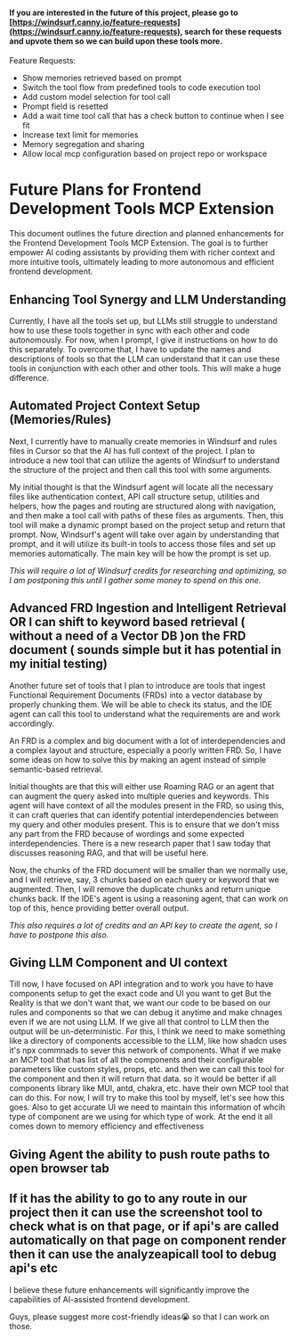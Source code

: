 #### If you are interested in the future of this project, please go to [https://windsurf.canny.io/feature-requests](https://windsurf.canny.io/feature-requests), search for these requests and upvote them so we can build upon these tools more.

Feature Requests:

- Show memories retrieved based on prompt
- Switch the tool flow from predefined tools to code execution tool
- Add custom model selection for tool call
- Prompt field is resetted
- Add a wait time tool call that has a check button to continue when I see fit
- Increase text limit for memories
- Memory segregation and sharing
- Allow local mcp configuration based on project repo or workspace


# Future Plans for Frontend Development Tools MCP Extension

This document outlines the future direction and planned enhancements for the Frontend Development Tools MCP Extension. The goal is to further empower AI coding assistants by providing them with richer context and more intuitive tools, ultimately leading to more autonomous and efficient frontend development.

## Enhancing Tool Synergy and LLM Understanding

Currently, I have all the tools set up, but LLMs still struggle to understand how to use these tools together in sync with each other and code autonomously. For now, when I prompt, I give it instructions on how to do this separately. To overcome that, I have to update the names and descriptions of tools so that the LLM can understand that it can use these tools in conjunction with each other and other tools. This will make a huge difference.

## Automated Project Context Setup (Memories/Rules)

Next, I currently have to manually create memories in Windsurf and rules files in Cursor so that the AI has full context of the project. I plan to introduce a new tool that can utilize the agents of Windsurf to understand the structure of the project and then call this tool with some arguments.

My initial thought is that the Windsurf agent will locate all the necessary files like authentication context, API call structure setup, utilities and helpers, how the pages and routing are structured along with navigation, and then make a tool call with paths of these files as arguments. Then, this tool will make a dynamic prompt based on the project setup and return that prompt. Now, Windsurf's agent will take over again by understanding that prompt, and it will utilize its built-in tools to access those files and set up memories automatically. The main key will be how the prompt is set up.

*This will require a lot of Windsurf credits for researching and optimizing, so I am postponing this until I gather some money to spend on this one.*

## Advanced FRD Ingestion and Intelligent Retrieval OR I can shift to keyword based retrieval ( without a need of a Vector DB )on the FRD document ( sounds simple but it has potential in my initial testing)

Another future set of tools that I plan to introduce are tools that ingest Functional Requirement Documents (FRDs) into a vector database by properly chunking them. We will be able to check its status, and the IDE agent can call this tool to understand what the requirements are and work accordingly.

An FRD is a complex and big document with a lot of interdependencies and a complex layout and structure, especially a poorly written FRD. So, I have some ideas on how to solve this by making an agent instead of simple semantic-based retrieval.

Initial thoughts are that this will either use Roaming RAG or an agent that can augment the query asked into multiple queries and keywords. This agent will have context of all the modules present in the FRD, so using this, it can craft queries that can identify potential interdependencies between my query and other modules present. This is to ensure that we don't miss any part from the FRD because of wordings and some expected interdependencies. There is a new research paper that I saw today that discusses reasoning RAG, and that will be useful here.

Now, the chunks of the FRD document will be smaller than we normally use, and I will retrieve, say, 3 chunks based on each query or keyword that we augmented. Then, I will remove the duplicate chunks and return unique chunks back. If the IDE's agent is using a reasoning agent, that can work on top of this, hence providing better overall output.

*This also requires a lot of credits and an API key to create the agent, so I have to postpone this also.*

## Giving LLM Component and UI context

Till now, I have focused on API integration and to work you have to have components setup to get the exact code and UI you want to get But the Reality is that we don't want that, we want our code to be based on our rules and components so that we can debug it anytime and make chnages even if we are not using LLM. If we give all that control to LLM then the output will be un-deterministic. For this, I think we need to make something like a directory of components accessible to the LLM, like how shadcn uses it's npx commnads to sever this network of components. What if we make an MCP tool that has list of all the components and their configurable parameters like custom styles, props, etc. and then we can call this tool for the component and then it will return that data. so it would be better if all components library like MUI, antd, chakra, etc. have their own MCP tool that can do this. For now, I will try to make this tool by myself, let's see how this goes. Also to get accurate UI we need to maintain this information of whcih type of component are we using for which type of work. At the end it all comes down to memory efficiency and effectiveness


## Giving Agent the ability to push route paths to open browser tab

If it has the ability to go to any route in our project then it can use the screenshot tool to check what is on that page, or if api's are called automatically on that page on component render then it can use the analyzeapicall tool to debug api's etc
---

I believe these future enhancements will significantly improve the capabilities of AI-assisted frontend development.

Guys, please suggest more cost-friendly ideas😭 so that I can work on those.
